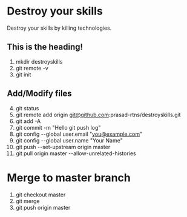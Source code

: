 # Destroy your skills
Destroy your skills by killing technologies.

## This is the heading!
1. 	mkdir destroyskills
2. 	git remote -v
3. 	git init
## 	Add/Modify files
4. 	git status
5. 	git remote add origin git@github.com:prasad-rtns/destroyskills.git
6. 	git add -A
7. 	git commit -m "Hello git push log"
8. 	git config --global user.email "you@example.com"
9. 	git config --global user.name "Your Name"
10.	git push --set-upstream origin master
11.	git pull origin master --allow-unrelated-histories

# Merge to master branch
1. 	git checkout master
2. 	git merge <New branch>
3. 	git push origin master
